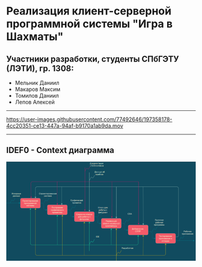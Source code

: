 # Реализация клиент-серверной программной системы "Игра в Шахматы"


## Участники разработки, студенты СПбГЭТУ (ЛЭТИ), гр. 1308:
- Мельник Даниил
- Макаров Максим
- Томилов Даниил
- Лепов Алексей

---

https://user-images.githubusercontent.com/77492646/197358178-4cc20351-ce13-447a-94af-b9170a1ab9da.mov

---

## IDEF0 - Context диаграмма
<img alt="" src="https://raw.githubusercontent.com/AlexeyLepov/ClientServerChessApp/main/Documentation/IDEF0/IDEF0-Context.png" align="right"/>

---
